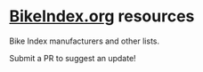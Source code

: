 # [BikeIndex.org](https://bikeindex.org/) resources

Bike Index manufacturers and other lists.

Submit a PR to suggest an update!